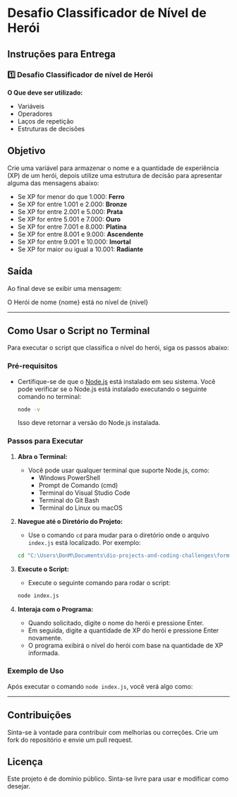 # Desafio Classificador de Nível de Herói

## Instruções para Entrega

### 1️⃣ Desafio Classificador de nível de Herói

**O Que deve ser utilizado:**

- Variáveis
- Operadores
- Laços de repetição
- Estruturas de decisões

## Objetivo

Crie uma variável para armazenar o nome e a quantidade de experiência (XP) de um herói, depois utilize uma estrutura de decisão para apresentar alguma das mensagens abaixo:

- Se XP for menor do que 1.000: **Ferro**
- Se XP for entre 1.001 e 2.000: **Bronze**
- Se XP for entre 2.001 e 5.000: **Prata**
- Se XP for entre 5.001 e 7.000: **Ouro**
- Se XP for entre 7.001 e 8.000: **Platina**
- Se XP for entre 8.001 e 9.000: **Ascendente**
- Se XP for entre 9.001 e 10.000: **Imortal**
- Se XP for maior ou igual a 10.001: **Radiante**

## Saída

Ao final deve se exibir uma mensagem:

O Herói de nome {nome} está no nível de {nivel}

---

## Como Usar o Script no Terminal

Para executar o script que classifica o nível do herói, siga os passos abaixo:

### Pré-requisitos
- Certifique-se de que o [Node.js](https://nodejs.org/) está instalado em seu sistema. Você pode verificar se o Node.js está instalado executando o seguinte comando no terminal:
  ```bash
  node -v
  ```
  Isso deve retornar a versão do Node.js instalada.

### Passos para Executar

1. **Abra o Terminal:**
   - Você pode usar qualquer terminal que suporte Node.js, como:
     - Windows PowerShell
     - Prompt de Comando (cmd)
     - Terminal do Visual Studio Code
     - Terminal do Git Bash
     - Terminal do Linux ou macOS

2. **Navegue até o Diretório do Projeto:**
   - Use o comando `cd` para mudar para o diretório onde o arquivo `index.js` está localizado. Por exemplo:
   ```bash
   cd "C:\Users\DonM\Documents\dio-projects-and-coding-challenges\formacao-logica-de-programacao\desafio-de-projeto\classificador-de-nivel-de-heroi"
   ```

3. **Execute o Script:**
   - Execute o seguinte comando para rodar o script:
   ```bash
   node index.js
   ```

4. **Interaja com o Programa:**
   - Quando solicitado, digite o nome do herói e pressione Enter.
   - Em seguida, digite a quantidade de XP do herói e pressione Enter novamente.
   - O programa exibirá o nível do herói com base na quantidade de XP informada.

### Exemplo de Uso
Após executar o comando `node index.js`, você verá algo como:

---

## Contribuições

Sinta-se à vontade para contribuir com melhorias ou correções. Crie um fork do repositório e envie um pull request.

## Licença

Este projeto é de domínio público. Sinta-se livre para usar e modificar como desejar.